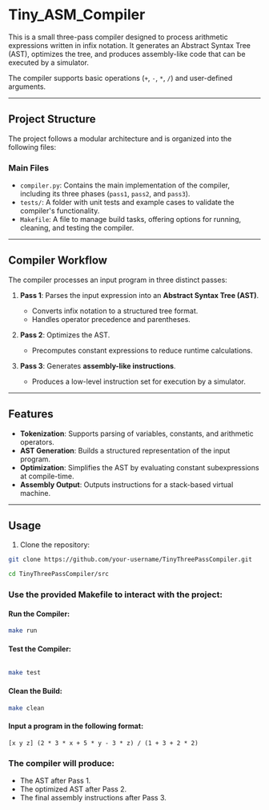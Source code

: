 # Tiny_ASM_Compiler
This is a small three-pass compiler designed to process arithmetic expressions written in infix notation. It generates an Abstract Syntax Tree (AST), optimizes the tree, and produces assembly-like code that can be executed by a simulator.

The compiler supports basic operations (`+`, `-`, `*`, `/`) and user-defined arguments.

---

## **Project Structure**
The project follows a modular architecture and is organized into the following files:

### **Main Files**
- `compiler.py`: Contains the main implementation of the compiler, including its three phases (`pass1`, `pass2`, and `pass3`).
- `tests/`: A folder with unit tests and example cases to validate the compiler's functionality.
- `Makefile`: A file to manage build tasks, offering options for running, cleaning, and testing the compiler.

---

## **Compiler Workflow**
The compiler processes an input program in three distinct passes:

1. **Pass 1**: Parses the input expression into an **Abstract Syntax Tree (AST)**.
   - Converts infix notation to a structured tree format.
   - Handles operator precedence and parentheses.

2. **Pass 2**: Optimizes the AST.
   - Precomputes constant expressions to reduce runtime calculations.

3. **Pass 3**: Generates **assembly-like instructions**.
   - Produces a low-level instruction set for execution by a simulator.

---

## **Features**
- **Tokenization**: Supports parsing of variables, constants, and arithmetic operators.
- **AST Generation**: Builds a structured representation of the input program.
- **Optimization**: Simplifies the AST by evaluating constant subexpressions at compile-time.
- **Assembly Output**: Outputs instructions for a stack-based virtual machine.

---

## **Usage**
1. Clone the repository:
```bash
git clone https://github.com/your-username/TinyThreePassCompiler.git
```
```bash
cd TinyThreePassCompiler/src
```
### Use the provided Makefile to interact with the project:

#### Run the Compiler:
```bash
make run
```
#### Test the Compiler:
```bash

make test
```
#### Clean the Build:
```bash
make clean
```
#### Input a program in the following format:

```text
[x y z] (2 * 3 * x + 5 * y - 3 * z) / (1 + 3 + 2 * 2)
```
### The compiler will produce:

- The AST after Pass 1.
- The optimized AST after Pass 2.
- The final assembly instructions after Pass 3.
